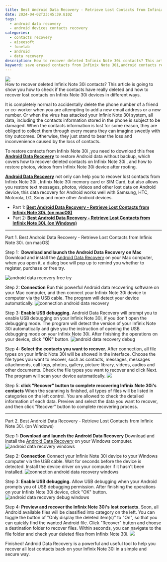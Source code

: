 ```yaml
---
title: Best Android Data Recovery - Retrieve Lost Contacts from Infinix Note 30i.
date: 2024-04-02T23:45:39.810Z
tags: 
  - android data recovery
  - android devices contacts recovery
categories: 
  - contacts recovery
  - aiseesoft
  - fonelab
  - android
  - data recovery
description: How to recover deleted Infinix Note 30i contacts? This article is going to show you how to check if the contacts have really deleted and how to recover lost contacts on Infinix Note 30i devices in different ways.
keyword: save erased contacts from Infinix Note 30i,android contacts retrieval,unerase contacts,recover lost contacts from Infinix Note 30i,restore deleted phone number on Infinix Note 30i,Infinix Note 30i contacts recovery,does the Infinix Note 30i have a backup for deleted contacts,Infinix Note 30i contacts disappeared,how to restore your files from Infinix Note 30i,recover contacts from Infinix Note 30i,how to get contacts back from Infinix Note 30i,Infinix Note 30i contacts recovery software
---
```


<img src="https://img0mobiles.techidaily.com/images/best-assets/devices/infinix/infinix-note-30i/3.jpg" class="atpl-imgstyle"  />

<div class="atpl-content atpl-for-fonelab-android recover-contacts">

<div class="atpl-post-description-part-1">
How to recover deleted Infinix Note 30i contacts? This article is going to show you how to check if the contacts have really deleted and how to recover lost contacts on Infinix Note 30i devices in different ways.
</div>




<div class="atpl-post-description-part-2">
<div class="tpl-content-sub-paragraph-normal">
  <p>
    It is completely normal to accidentally delete the phone number of a friend or co-worker when you are attempting to add a new email address or a new number. Or when the virus has attacked your Infinix Note 30i system, all data, including the contacts information stored in the phone is subject to be damaged. When the contacts information is lost for some reason, they are obliged to collect them through every means they can imagine sweetly with tiny outcomes. Otherwise, they just stand to bear the loss and inconvenience caused by the loss of contacts.
  </p>
</div>
</div>

<div class="atpl-post-description-part-3">
<div class="tpl-content-sub-paragraph-content">
  <p>
    To restore contacts from Infinix Note 30i ,you need to download this free <a href="https://tools.techidaily.com/aiseesoft-android-data-recovery/" target="_blank" rel="noopener"><strong>Android Data Recovery</strong></a> to restore Android data without backup, which covers how to recover deleted contacts on Infinix Note 30i , and how to restore photos, videos from Infinix Note 30i device after rooting.
  </p>
</div>

<div class="tpl-content-sub-paragraph-content">
  <p>
    <a href="https://tools.techidaily.com/aiseesoft-android-data-recovery/" target="_blank" rel="noopener"><strong>Android Data Recovery</strong></a> not only can help you to recover lost contacts from Infinix Note 30i , Infinix Note 30i memory card or SIM Card, but also allows you restore text messages, photos, videos and other lost data on Android device, this data recovery for Android works well with Samsung, HTC, Motorola, LG, Sony and more other Android devices.
  </p>
</div>
</div>


<ul>
  <li>Part 1: <strong><a href="#p1"> Best Android Data Recovery - Retrieve Lost Contacts from Infinix Note 30i.  (on macOS)</a></strong></li>
  <li>Part 2: <strong><a href="#p2"> Best Android Data Recovery - Retrieve Lost Contacts from Infinix Note 30i.  (on Windows)</a></strong></li>
</ul>




<!-- Part 1 -->
<a id="p1" name="p1" ></a><hr>

<div>
  <span class="atpl-step-part-style">Part 1. Best Android Data Recovery - Retrieve Lost Contacts from Infinix Note 30i. (on macOS)</span>
</div>  

<span class="atpl-stepstyle-a"><span>Step 1: </span></span> <strong>Download and launch the Android Data Recovery on Mac</strong>
Download and install the <a href="https://tools.techidaily.com/aiseesoft-android-data-recovery/" target="_blank" rel="noopener">Android Data Recovery</a> on your Mac computer, when you open it, a dialog box will pop up to remind you whether to register, purchase or free try.

<img src="https://tools.techidaily.com/images/apps/aiseesoft/android-data-recovery/mac-free-try.png" class="atpl-imgstyle" alt="android data recovery free try" />

<span class="atpl-stepstyle-a"><span>Step 2: </span></span> <strong>Connection</strong>
Run this powerful Android data recovering software on your Mac computer, and then connect your Infinix Note 30i device to computer via the USB cable. The program will detect your device automatically.
<img src="https://tools.techidaily.com/images/apps/aiseesoft/android-data-recovery/mac-connection-interface.jpg" class="atpl-imgstyle" alt="connection android data recovery" />

<span class="atpl-stepstyle-a"><span>Step 3: </span></span> <strong>Enable USB debugging.</strong>
Android Data Recovery will prompt you to enable USB debugging on your Infinix Note 30i, if you don't open the debugging mode. The program will detect the version of your Infinix Note 30i automatically and give you the instruction of opening the USB debugging mode on your Infinix Note 30i. After finishing the operations on your device, click <strong>"OK"</strong> button.
<img src="https://tools.techidaily.com/images/apps/aiseesoft/android-data-recovery/mac-android-usb-debug.jpg"  class="atpl-imgstyle" alt="android data recovery debug" />

<span class="atpl-stepstyle-a"><span>Step 4: </span></span> <strong>Select the contacts you want to recover.</strong>
After connection, all file types on your Infinix Note 30i will be showed in the interface. Choose the file types you want to recover, such as contacts, messages, messages attachments, call logs, photos, gallery, picture library, videos, audios and other documents. Check the file types you want to recover and click Next. The program will scan your device automatically.
<img src="https://tools.techidaily.com/images/apps/aiseesoft/android-data-recovery/mac-choose-type-contacts.jpg" class="atpl-imgstyle"  />

<span class="atpl-stepstyle-a"><span>Step 5: </span></span> <strong>click "Recover" button to  complete recovering Infinix Note 30i's contacts</strong>
When the scanning is finished, all types of files will be listed in categories on the left control. You are allowed to check the detailed information of each data. Preview and select the data you want to recover, and then click "Recover" button to complete recovering process.


<a id="p2" name="p2"></a><hr>

<!-- Part 2 -->
<div>
  <span class="atpl-step-part-style">Part 2. Best Android Data Recovery - Retrieve Lost Contacts from Infinix Note 30i. (on Windows)</span>
</div>

<span class="atpl-stepstyle-a"><span>Step 1: </span></span> <strong>Download and launch the Android Data Recovery</strong>
Download and install the <a href="https://tools.techidaily.com/aiseesoft-android-data-recovery/" target="_blank" rel="noopener">Android Data Recovery</a> on your Windows computer.
<img src="https://tools.techidaily.com/images/apps/aiseesoft/android-data-recovery/win-start-interface.png"  class="atpl-imgstyle" alt="android data recovery windows" />

<span class="atpl-stepstyle-a"><span>Step 2: </span></span> <strong>Connection</strong>
Connect your Infinix Note 30i device to your Windows computer via the USB cable. Wait for seconds before the device is detected. Install the device driver on your computer if it hasn't been installed.
<img src="https://tools.techidaily.com/images/apps/aiseesoft/android-data-recovery/win-connection-interface.png" class="atpl-imgstyle" alt="connection android data recovery windows" />

<span class="atpl-stepstyle-a"><span>Step 3: </span></span> <strong>Enable USB debugging.</strong>
Allow USB debugging when your Android prompts you of USB debugging permission. After finishing the operations on your Infinix Note 30i device, click "OK" button.
<img src="https://tools.techidaily.com/images/apps/aiseesoft/android-data-recovery/win-android-usb-debug.png" class="atpl-imgstyle" alt="android data recovery debug windows" />

<span class="atpl-stepstyle-a"><span>Step 4: </span></span> <strong>Preview and recover the Infinix Note 30i's lost contacts.</strong>
Soon, all Android available files will be classified into category on the left. You can toggle the button of "Only display the deleted item(s)" to "On", so that you can quickly find the wanted Android file. Click "Recover" button and choose a destination folder to recover files. Within seconds, you can navigate to the file folder and check your deleted files from Infinix Note 30i.
<img src="https://tools.techidaily.com/images/apps/aiseesoft/android-data-recovery/win-recover-contacts.jpg" class="atpl-imgstyle"  />

<div class="atpl-post-description-part-4">
<div class="tpl-content-sub-paragraph-normal">
  <p>
    Finished! Android Data Recovery is a powerful and useful tool to help you recover all lost contacts back on your Infinix Note 30i in a simple and secure way.
  </p>
</div>
</div>

<ins class="adsbygoogle"
     style="display:block"
     data-ad-client="ca-pub-7571918770474297"
     data-ad-slot="8358498916"
     data-ad-format="auto"
     data-full-width-responsive="true"></ins>



</div>